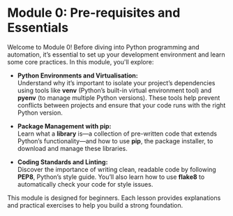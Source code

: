# Module 0: Pre-requisites and Essentials

Welcome to Module 0! Before diving into Python programming and automation, it’s essential to set up your development environment and learn some core practices. In this module, you'll explore:

- **Python Environments and Virtualisation:**  
  Understand why it’s important to isolate your project’s dependencies using tools like **venv** (Python’s built-in virtual environment tool) and **pyenv** (to manage multiple Python versions). These tools help prevent conflicts between projects and ensure that your code runs with the right Python version.

- **Package Management with pip:**  
  Learn what a **library** is—a collection of pre-written code that extends Python’s functionality—and how to use **pip**, the package installer, to download and manage these libraries.

- **Coding Standards and Linting:**  
  Discover the importance of writing clean, readable code by following **PEP8**, Python’s style guide. You’ll also learn how to use **flake8** to automatically check your code for style issues.

This module is designed for beginners. Each lesson provides explanations and practical exercises to help you build a strong foundation.